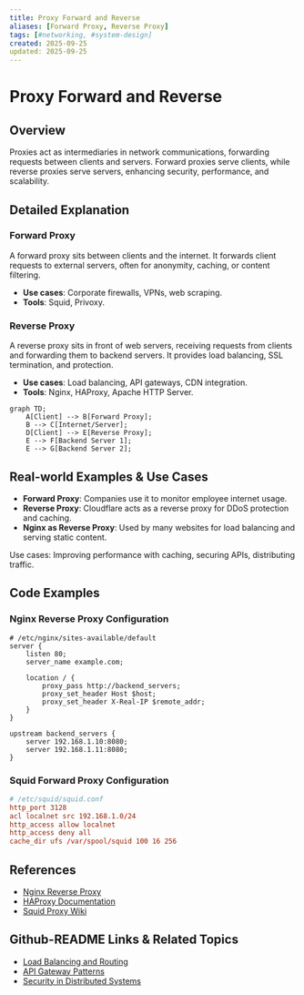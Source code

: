 ```yaml
---
title: Proxy Forward and Reverse
aliases: [Forward Proxy, Reverse Proxy]
tags: [#networking, #system-design]
created: 2025-09-25
updated: 2025-09-25
---
```


# Proxy Forward and Reverse

## Overview

Proxies act as intermediaries in network communications, forwarding requests between clients and servers. Forward proxies serve clients, while reverse proxies serve servers, enhancing security, performance, and scalability.

## Detailed Explanation

### Forward Proxy

A forward proxy sits between clients and the internet. It forwards client requests to external servers, often for anonymity, caching, or content filtering.

- **Use cases**: Corporate firewalls, VPNs, web scraping.
- **Tools**: Squid, Privoxy.

### Reverse Proxy

A reverse proxy sits in front of web servers, receiving requests from clients and forwarding them to backend servers. It provides load balancing, SSL termination, and protection.

- **Use cases**: Load balancing, API gateways, CDN integration.
- **Tools**: Nginx, HAProxy, Apache HTTP Server.

```mermaid
graph TD;
    A[Client] --> B[Forward Proxy];
    B --> C[Internet/Server];
    D[Client] --> E[Reverse Proxy];
    E --> F[Backend Server 1];
    E --> G[Backend Server 2];
```

## Real-world Examples & Use Cases

- **Forward Proxy**: Companies use it to monitor employee internet usage.
- **Reverse Proxy**: Cloudflare acts as a reverse proxy for DDoS protection and caching.
- **Nginx as Reverse Proxy**: Used by many websites for load balancing and serving static content.

Use cases: Improving performance with caching, securing APIs, distributing traffic.

## Code Examples

### Nginx Reverse Proxy Configuration

```nginx
# /etc/nginx/sites-available/default
server {
    listen 80;
    server_name example.com;

    location / {
        proxy_pass http://backend_servers;
        proxy_set_header Host $host;
        proxy_set_header X-Real-IP $remote_addr;
    }
}

upstream backend_servers {
    server 192.168.1.10:8080;
    server 192.168.1.11:8080;
}
```

### Squid Forward Proxy Configuration

```conf
# /etc/squid/squid.conf
http_port 3128
acl localnet src 192.168.1.0/24
http_access allow localnet
http_access deny all
cache_dir ufs /var/spool/squid 100 16 256
```

## References

- [Nginx Reverse Proxy](https://docs.nginx.com/nginx/admin-guide/web-server/reverse-proxy/)
- [HAProxy Documentation](http://www.haproxy.org/)
- [Squid Proxy Wiki](http://wiki.squid-cache.org/)

## Github-README Links & Related Topics

- [Load Balancing and Routing](load-balancing-and-routing/README.md)
- [API Gateway Patterns](api-gateway-patterns/README.md)
- [Security in Distributed Systems](security-in-distributed-systems/README.md)